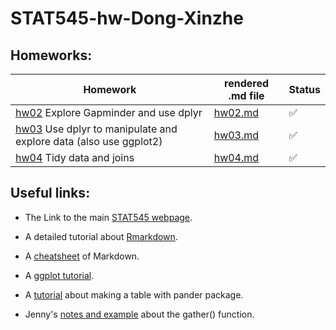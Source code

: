 # STAT545-hw-Dong-Xinzhe

## Homeworks:


|    **Homework**    |    **rendered .md file**   |  **Status**   |
|--------------------|---------------------------|---------------|
| [hw02](https://github.com/hannahdxz/STAT545-hw-Dong-Xinzhe/tree/master/hw%2002) Explore Gapminder and use dplyr| [hw02.md](https://github.com/hannahdxz/STAT545-hw-Dong-Xinzhe/blob/master/hw%2002/hw-02_Rmarkdown.md)   |:white_check_mark:|
| [hw03](https://github.com/hannahdxz/STAT545-hw-Dong-Xinzhe/tree/master/hw03) Use dplyr to manipulate and explore data (also use ggplot2)| [hw03.md](https://github.com/hannahdxz/STAT545-hw-Dong-Xinzhe/blob/master/hw03/hw03_Rmarkdown.md) |:white_check_mark:|
| [hw04](https://github.com/hannahdxz/STAT545-hw-Dong-Xinzhe/tree/master/hw04) Tidy data and joins|  [hw04.md](https://github.com/hannahdxz/STAT545-hw-Dong-Xinzhe/blob/master/hw04/hw04.md)|:white_check_mark:|


 
## Useful links:

* The Link to the main [STAT545 webpage](http://stat545.com/).

* A detailed tutorial about [Rmarkdown](http://rmarkdown.rstudio.com/lesson-1.html).

* A [cheatsheet](https://github.com/adam-p/markdown-here/wiki/Markdown-Cheatsheet) of Markdown.

* A [ggplot tutorial](https://github.com/jennybc/ggplot2-tutorial/blob/master/gapminder-ggplot2-univariate-quantitative.md).

* A [tutorial](https://cran.r-project.org/web/packages/pander/README.html) about making a table with pander package.

* Jenny's [notes and example](https://github.com/jennybc/lotr-tidy/blob/master/02-gather.md) about the gather() function.
